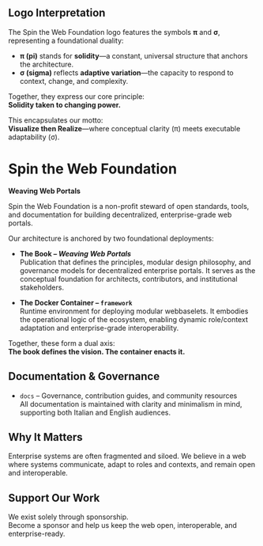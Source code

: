 ## Logo Interpretation

The Spin the Web Foundation logo features the symbols **π** and **σ**, representing a foundational duality:

- **π (pi)** stands for **solidity**—a constant, universal structure that anchors the architecture.
- **σ (sigma)** reflects **adaptive variation**—the capacity to respond to context, change, and complexity.

Together, they express our core principle:  
**Solidity taken to changing power.**

This encapsulates our motto:  
**Visualize then Realize**—where conceptual clarity (π) meets executable adaptability (σ).

# Spin the Web Foundation

**Weaving Web Portals**

Spin the Web Foundation is a non-profit steward of open standards, tools, and documentation for building decentralized, enterprise-grade web portals.

Our architecture is anchored by two foundational deployments:

- **The Book – _Weaving Web Portals_**  
  Publication that defines the principles, modular design philosophy, and governance models for decentralized enterprise portals. It serves as the conceptual foundation for architects, contributors, and institutional stakeholders.

- **The Docker Container – `framework`**  
  Runtime environment for deploying modular webbaselets. It embodies the operational logic of the ecosystem, enabling dynamic role/context adaptation and enterprise-grade interoperability.

Together, these form a dual axis:  
**The book defines the vision. The container enacts it.**

## Documentation & Governance

- `docs` – Governance, contribution guides, and community resources  
  All documentation is maintained with clarity and minimalism in mind, supporting both Italian and English audiences.

## Why It Matters

Enterprise systems are often fragmented and siloed. We believe in a web where systems communicate, adapt to roles and contexts, and remain open and interoperable.

## Support Our Work

We exist solely through sponsorship.  
Become a sponsor and help us keep the web open, interoperable, and enterprise-ready.
